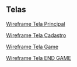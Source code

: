 ## Telas

[Wireframe Tela Principal](https://prnt.sc/eqfCZ5avIFx2)

[Wireframe Tela Cadastro](https://prnt.sc/MNnZoQzxVSV-)

[Wireframe Tela Game](https://prnt.sc/HBuwr4Zg7Lw_)

[Wireframe Tela END GAME](https://prnt.sc/e0Rhk_N33y6v)
